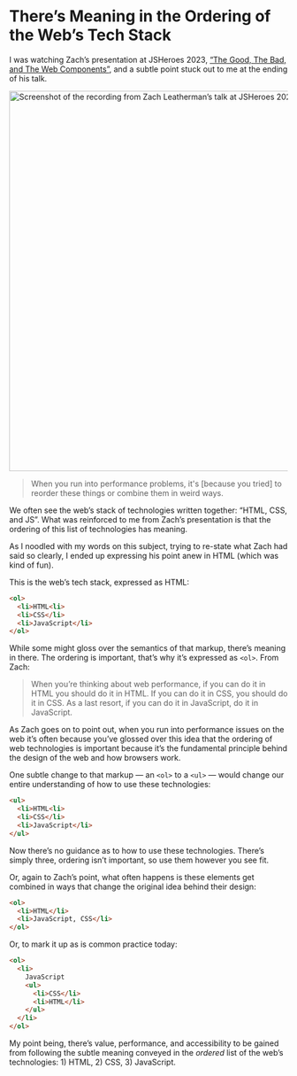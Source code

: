 # There’s Meaning in the Ordering of the Web’s Tech Stack 

I was watching Zach’s presentation at JSHeroes 2023, [“The Good, The Bad, and The Web Components”](https://www.youtube.com/watch?v=R4Ri4ft7bXY), and a subtle point stuck out to me at the ending of his talk.

<img src="https://cdn.jim-nielsen.com/blog/2023/zach-talk.png" width="1229" height="687" alt="Screenshot of the recording from Zach Leatherman’s talk at JSHeroes 2023 showing Zach pointing at his slides with the big words “1. HTML, 2. CSS, 3. JavaScript on it.”" />

> When you run into performance problems, it's [because you tried] to reorder these things or combine them in weird ways.

We often see the web’s stack of technologies written together: “HTML, CSS, and JS”. What was reinforced to me from Zach’s presentation is that the ordering of this list of technologies has meaning.

As I noodled with my words on this subject, trying to re-state what Zach had said so clearly, I ended up expressing his point anew in HTML (which was kind of fun).

This is the web’s tech stack, expressed as HTML:

```html
<ol>
  <li>HTML<li>
  <li>CSS</li>
  <li>JavaScript</li>
</ol>
```

While some might gloss over the semantics of that markup, there’s meaning in there. The ordering is important, that’s why it’s expressed as `<ol>`. From Zach:

> When you’re thinking about web performance, if you can do it in HTML you should do it in HTML. If you can do it in CSS, you should do it in CSS. As a last resort, if you can do it in JavaScript, do it in JavaScript.

As Zach goes on to point out, when you run into performance issues on the web it’s often because you’ve glossed over this idea that the ordering of web technologies is important because it’s the fundamental principle behind the design of the web and how browsers work.

One subtle change to that markup — an `<ol>` to a `<ul>` — would change our entire understanding of how to use these technologies:

```html
<ul>
  <li>HTML<li>
  <li>CSS</li>
  <li>JavaScript</li>
</ul>
```

Now there’s no guidance as to how to use these technologies. There’s simply three, ordering isn’t important, so use them however you see fit.

Or, again to Zach’s point, what often happens is these elements get combined in ways that change the original idea behind their design:

```html
<ol>
  <li>HTML</li>
  <li>JavaScript, CSS</li>
</ol>
```

Or, to mark it up as is common practice today:

```html
<ol>
  <li>
    JavaScript
    <ul>
      <li>CSS</li>
      <li>HTML</li>
    </ul>
  </li>
</ol>
```

My point being, there’s value, performance, and accessibility to be gained from following the subtle meaning conveyed in the _ordered_ list of the web’s technologies: 1) HTML, 2) CSS, 3) JavaScript.
